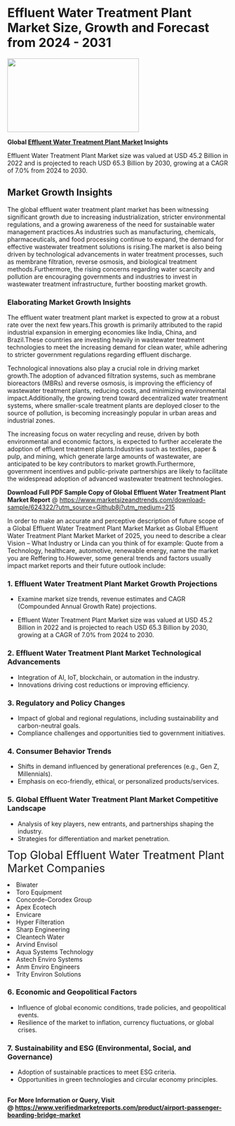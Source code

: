 <H1>Effluent Water Treatment Plant Market Size, Growth and Forecast from 2024 - 2031</H1><img class="aligncenter size-medium wp-image-584254" src="https://thirdeyenews.in/wp-content/uploads/2024/09/Global-Market-Research-300x168.jpeg" alt="" width="300" height="168" /><p><strong>Global&nbsp;<a href="https://www.marketsizeandtrends.com/download-sample/624322/?utm_source=Github8j?utm_medium=215">Effluent Water Treatment Plant Market</a> Insights</strong></p><p>Effluent Water Treatment Plant Market size was valued at USD 45.2 Billion in 2022 and is projected to reach USD 65.3 Billion by 2030, growing at a CAGR of 7.0% from 2024 to 2030.</p><p><h2>Market Growth Insights</h2> <p>The global effluent water treatment plant market has been witnessing significant growth due to increasing industrialization, stricter environmental regulations, and a growing awareness of the need for sustainable water management practices.As industries such as manufacturing, chemicals, pharmaceuticals, and food processing continue to expand, the demand for effective wastewater treatment solutions is rising.The market is also being driven by technological advancements in water treatment processes, such as membrane filtration, reverse osmosis, and biological treatment methods.Furthermore, the rising concerns regarding water scarcity and pollution are encouraging governments and industries to invest in wastewater treatment infrastructure, further boosting market growth.</p> <h3>Elaborating Market Growth Insights</h3> <p>The effluent water treatment plant market is expected to grow at a robust rate over the next few years.This growth is primarily attributed to the rapid industrial expansion in emerging economies like India, China, and Brazil.These countries are investing heavily in wastewater treatment technologies to meet the increasing demand for clean water, while adhering to stricter government regulations regarding effluent discharge.</p> <p>Technological innovations also play a crucial role in driving market growth.The adoption of advanced filtration systems, such as membrane bioreactors (MBRs) and reverse osmosis, is improving the efficiency of wastewater treatment plants, reducing costs, and minimizing environmental impact.Additionally, the growing trend toward decentralized water treatment systems, where smaller-scale treatment plants are deployed closer to the source of pollution, is becoming increasingly popular in urban areas and industrial zones.</p> <p>The increasing focus on water recycling and reuse, driven by both environmental and economic factors, is expected to further accelerate the adoption of effluent treatment plants.Industries such as textiles, paper & pulp, and mining, which generate large amounts of wastewater, are anticipated to be key contributors to market growth.Furthermore, government incentives and public-private partnerships are likely to facilitate the widespread adoption of advanced wastewater treatment technologies.</p> <p><span class=""><strong>Download Full PDF Sample Copy of Global Effluent Water Treatment Plant Market Report</strong> @ <a href="https://www.marketsizeandtrends.com/download-sample/624322/?utm_source=Github8j?utm_medium=215" target="_blank">https://www.marketsizeandtrends.com/download-sample/624322/?utm_source=Github8j?utm_medium=215</a></span></p><p>In order to make an accurate and perceptive description of future scope of a Global&nbsp;Effluent Water Treatment Plant Market Market as Global&nbsp;Effluent Water Treatment Plant Market Market of 2025, you need to describe a clear Vision &ndash; What Industry or Linda can you think of for example: Quote from a Technology, healthcare, automotive, renewable energy, name the market you are Reffering to.However, some general trends and factors usually impact market reports and their future outlook include:</p><h3>1.&nbsp;<strong>Effluent Water Treatment Plant Market Growth Projections</strong></h3><ul><li>Examine market size trends, revenue estimates and CAGR (Compounded Annual Growth Rate) projections.</li><li><p>Effluent Water Treatment Plant Market size was valued at USD 45.2 Billion in 2022 and is projected to reach USD 65.3 Billion by 2030, growing at a CAGR of 7.0% from 2024 to 2030.</p></li></ul><h3>2.&nbsp;<strong>Effluent Water Treatment Plant Market Technological Advancements</strong></h3><ul><li>Integration of AI, IoT, blockchain, or automation in the industry.</li><li>Innovations driving cost reductions or improving efficiency.</li></ul><h3>3.&nbsp;<strong>Regulatory and Policy Changes</strong></h3><ul><li>Impact of global and regional regulations, including sustainability and carbon-neutral goals.</li><li>Compliance challenges and opportunities tied to government initiatives.</li></ul><h3>4.&nbsp;<strong>Consumer Behavior Trends</strong></h3><ul><li>Shifts in demand influenced by generational preferences (e.g., Gen Z, Millennials).</li><li>Emphasis on eco-friendly, ethical, or personalized products/services.</li></ul><h3>5.&nbsp;<strong>Global Effluent Water Treatment Plant Market Competitive Landscape</strong></h3><ul><li>Analysis of key players, new entrants, and partnerships shaping the industry.</li><li>Strategies for differentiation and market penetration.</li></ul><p data-pm-slice="1 1 []"><span style="color: inherit; font-family: inherit; font-size: 25px;">Top Global Effluent Water Treatment Plant Market Companies</span></p><div class="" data-test-id=""><p><li>Biwater</li><li> Toro Equipment</li><li> Concorde-Corodex Group</li><li> Apex Ecotech</li><li> Envicare</li><li> Hyper Filteration</li><li> Sharp Engineering</li><li> Cleantech Water</li><li> Arvind Envisol</li><li> Aqua Systems Technology</li><li> Astech Enviro Systems</li><li> Anm Enviro Engineers</li><li> Trity Environ Solutions</li></p></div><h3>6.&nbsp;<strong>Economic and Geopolitical Factors</strong></h3><ul><li>Influence of global economic conditions, trade policies, and geopolitical events.</li><li>Resilience of the market to inflation, currency fluctuations, or global crises.</li></ul><h3>7.&nbsp;<strong>Sustainability and ESG (Environmental, Social, and Governance)</strong></h3><ul><li>Adoption of sustainable practices to meet ESG criteria.</li><li>Opportunities in green technologies and circular economy principles.</li></ul><h2><strong style="font-size: 14px;">For More Information or Query, Visit @&nbsp;</strong><a style="background-color: #ffffff; font-size: 14px;" href="https://www.marketsizeandtrends.com/report/effluent-water-treatment-plant-market/" target="_blank">https://www.verifiedmarketreports.com/product/airport-passenger-boarding-bridge-market</a></h2>